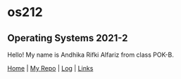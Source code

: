 # os212
## Operating Systems 2021-2
Hello! My name is Andhika Rifki Alfariz from class POK-B.
  
[Home](https://andhikalfariz.github.io/os212/) | [My Repo](https://github.com/andhikalfariz/os212) | [Log](https://github.com/andhikalfariz/os212/tree/master/TXT/mylog.txt) |  [Links](https://andhikalfariz.github.io/os212/links/)
